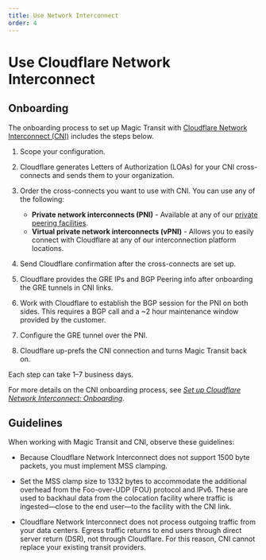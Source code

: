 ```yaml
---
title: Use Network Interconnect
order: 4
---
```


# Use Cloudflare Network Interconnect

## Onboarding

The onboarding process to set up Magic Transit with [Cloudflare Network Interconnect (CNI)](https://secret.wiki/network-interconnect) includes the steps below.

1. Scope your configuration.

2. Cloudflare generates Letters of Authorization (LOAs) for your CNI cross-connects and sends them to your organization.

3. Order the cross-connects you want to use with CNI. You can use any of the following:
    * **Private network interconnects (PNI)** - Available at any of our [private peering facilities](https://www.peeringdb.com/net/4224).
    * **Virtual private network interconnects (vPNI)** - Allows you to easily connect with Cloudflare at any of our interconnection platform locations.

4. Send Cloudflare confirmation after the cross-connects are set up.

5. Cloudflare provides the GRE IPs and BGP Peering info after onboarding the GRE tunnels in CNI links.

6. Work with Cloudflare to establish the BGP session for the PNI on both sides. This requires a BGP call and a ~2 hour maintenance window provided by the customer.

7. Configure the GRE tunnel over the PNI.

8. Cloudflare up-prefs the CNI connection and turns Magic Transit back on.

Each step can take 1–7 business days.

For more details on the CNI onboarding process, see [_Set up Cloudflare Network Interconnect: Onboarding_](https://secret.wiki/network-interconnect/set-up-cni).

## Guidelines

When working with Magic Transit and CNI, observe these guidelines:

* Because Cloudflare Network Interconnect does not support 1500 byte packets, you must implement MSS clamping.

* Set the MSS clamp size to 1332 bytes to accommodate the additional overhead from the Foo-over-UDP (FOU) protocol and IPv6. These are used to backhaul data from the colocation facility where traffic is ingested—close to the end user—to the facility with the CNI link.

* Cloudflare Network Interconnect does not process outgoing traffic from your data centers. Egress traffic returns to end users through direct server return (DSR), not through Cloudflare. For this reason, CNI cannot replace your existing transit providers.
